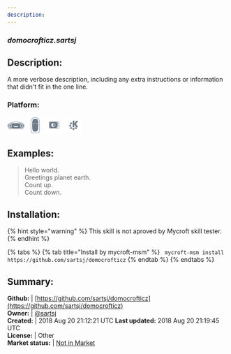 ```yaml
---
description: 
---
```


### _domocrofticz.sartsj_  
## Description:  
A more verbose description, including any extra instructions or
information that didn't fit in the one line.  
### Platform:  
 ![Mark I](../.gitbook/assets/mark-1-icon.png)  ![Mark II](../.gitbook/assets/mark-2-icon.png)  ![Picroft](../.gitbook/assets/picroft-icon.png)  ![plasmoid](../.gitbook/assets/kde.png)   
  
## Examples:  
> Hello world.  
> Greetings planet earth.  
> Count up.  
> Count down.  
  
## Installation:  
{% hint style="warning" %}
This skill is not aproved by Mycroft skill tester.
{% endhint %}
    
{% tabs %}
{% tab title="Install by mycroft-msm" %}
``` mycroft-msm install https://github.com/sartsj/domocrofticz```
{% endtab %}
  {% endtabs %}
    
## Summary:  
**Github:** | [https://github.com/sartsj/domocrofticz](https://github.com/sartsj/domocrofticz)  
**Owner:** | [@sartsj](https://github.com/sartsj)  
**Created:** | 2018 Aug 20 21:12:21 UTC  **Last updated:** 2018 Aug 20 21:19:45 UTC  
**License:** | Other  
**Market status:** | [Not in Market](https://market.mycroft.ai/skill/)  
